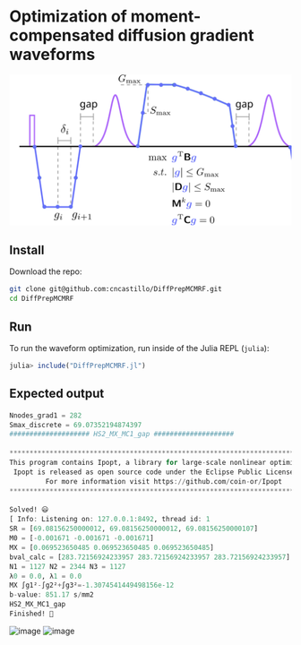 # Optimization of moment-compensated diffusion gradient waveforms

![](DiffPrep_zoom.svg)

## Install
Download the repo:
```bash
git clone git@github.com:cncastillo/DiffPrepMCMRF.git
cd DiffPrepMCMRF
```
## Run
To run the waveform optimization, run inside of the Julia REPL (`julia`):
```julia
julia> include("DiffPrepMCMRF.jl")
```

## Expected output
```julia
Nnodes_grad1 = 282
Smax_discrete = 69.07352194874397
#################### HS2_MX_MC1_gap ####################

******************************************************************************
This program contains Ipopt, a library for large-scale nonlinear optimization.
 Ipopt is released as open source code under the Eclipse Public License (EPL).
         For more information visit https://github.com/coin-or/Ipopt
******************************************************************************

Solved! 😃
[ Info: Listening on: 127.0.0.1:8492, thread id: 1
SR = [69.08156250000012, 69.08156250000012, 69.08156250000107]
M0 = [-0.001671 -0.001671 -0.001671]
MX = [0.069523650485 0.069523650485 0.069523650485]
bval_calc = [283.72156924233957 283.72156924233957 283.72156924233957] (851.165 s/mm2)
N1 = 1127 N2 = 2344 N3 = 1127
λ0 = 0.0, λ1 = 0.0
MX ∫g1²-∫g2²+∫g3²=-1.3074541449498156e-12
b-value: 851.17 s/mm2
HS2_MX_MC1_gap
Finished! 💃
```
![image](https://github.com/user-attachments/assets/ef06b817-ecef-4572-b33d-53ad92a76bb2)
![image](https://github.com/user-attachments/assets/76b62ca9-b05b-4be0-9e5e-1082ffd3263b)


